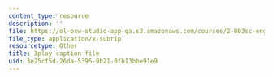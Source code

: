 ```yaml
---
content_type: resource
description: ''
file: https://ol-ocw-studio-app-qa.s3.amazonaws.com/courses/2-003sc-engineering-dynamics-fall-2011/3e25cf5d26da53959b210fb13bbe91e9_ZNVvYg1FOPk.vtt
file_type: application/x-subrip
resourcetype: Other
title: 3play caption file
uid: 3e25cf5d-26da-5395-9b21-0fb13bbe91e9
---
```

